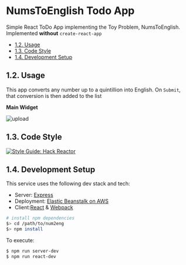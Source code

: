 # NumsToEnglish Todo App

Simple React ToDo App implementing the Toy Problem, NumsToEnglish.
Implemented **without** `create-react-app`

- [1.2. Usage](#13-usage)
- [1.3. Code Style](#13-code-style)
- [1.4. Development Setup](#14-development-setup)

## 1.2. Usage


This app converts any number up to a quintillion into English.  On `Submit`, that conversion is then added to the list

**Main Widget**

![upload](https://giant.gfycat.com/DecisiveScarceBull.gif)

## 1.3. Code Style


[![Style Guide: Hack Reactor](https://img.shields.io/badge/Style%20Guide-Hack%20Reactor-blue.svg)](https://github.com/hackreactor-labs/eslint-config-hackreactor)

## 1.4. Development Setup


This service uses the following dev stack and tech:
  - Server: [Express](http://expressjs.com/)
  - Deployment: [Elastic Beanstalk on AWS](https://aws.amazon.com/elasticbeanstalk/)
  - Client:[React](http://reactjs.org/) & [Webpack](https://webpack.js.org)

```sh
# install npm dependencies
$> cd /path/to/num2eng
$> npm install
```

To execute:

```sh
$ npm run server-dev
$ npm run react-dev
```